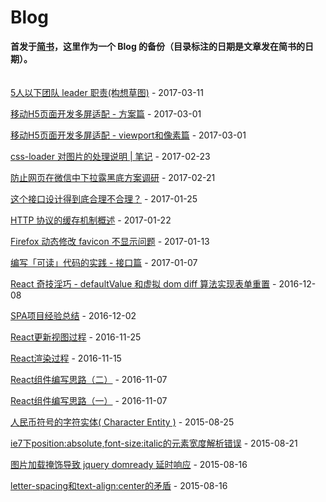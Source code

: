 # Blog
**首发于[简书](http://www.jianshu.com/u/ae72e83a4e6f)，这里作为一个 Blog 的备份（目录标注的日期是文章发在简书的日期）。**
<br/>
<br/>
<br/>
[5人以下团队 leader 职责(构想草图)](https://github.com/sixwinds/blog/issues/21) - 2017-03-11

[移动H5页面开发多屏适配 - 方案篇](https://github.com/sixwinds/blog/issues/20) - 2017-03-01

[移动H5页面开发多屏适配 - viewport和像素篇](https://github.com/sixwinds/blog/issues/19) - 2017-03-01

[css-loader 对图片的处理说明 | 笔记](https://github.com/sixwinds/blog/issues/18) - 2017-02-23

[防止网页在微信中下拉露黑底方案调研](https://github.com/sixwinds/blog/issues/17) - 2017-02-21

[这个接口设计得到底合理不合理？](https://github.com/sixwinds/blog/issues/16) - 2017-01-25

[HTTP 协议的缓存机制概述](https://github.com/sixwinds/blog/issues/15) - 2017-01-22

[Firefox 动态修改 favicon 不显示问题](https://github.com/sixwinds/blog/issues/14) - 2017-01-13

[编写「可读」代码的实践 - 接口篇](https://github.com/sixwinds/blog/issues/13) - 2017-01-07

[React 奇技淫巧 - defaultValue 和虚拟 dom diff 算法实现表单重置](https://github.com/sixwinds/blog/issues/12) - 2016-12-08

[SPA项目经验总结](https://github.com/sixwinds/blog/issues/11) - 2016-12-02

[React更新视图过程](https://github.com/sixwinds/blog/issues/10) - 2016-11-25

[React渲染过程](https://github.com/sixwinds/blog/issues/9) - 2016-11-15

[React组件编写思路（二）](https://github.com/sixwinds/blog/issues/8) - 2016-11-07

[React组件编写思路（一）](https://github.com/sixwinds/blog/issues/7) - 2016-11-07

[人民币符号的字符实体( Character Entity )](https://github.com/sixwinds/blog/issues/5) - 2015-08-25

[ie7下position:absolute,font-size:italic的元素宽度解析错误](https://github.com/sixwinds/blog/issues/4) - 2015-08-21

[图片加载掩饰导致 jquery domready 延时响应](https://github.com/sixwinds/blog/issues/3) - 2015-08-16

[letter-spacing和text-align:center的矛盾](https://github.com/sixwinds/blog/issues/2) - 2015-08-16

